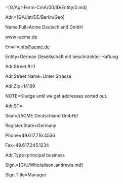 =[G/Agt-Form-CmA/00/ID/Entity/0.md]

Adr.=[G/U/at/DE/Berlin/Geo]

Name.Full=Acme Deutschland GmbH

www=acme.de

Email=info@acme.de

Entity=German Gesellschaft mit beschränkter Haftung

Adr.Street.#=1

Adr.Street.Name=Unter Strasse

Adr.Zip=14199

NOTE=Kludge until we get addresses sorted out.

Adr.ST=</i>

Seal=//ACME Deutschland GmbH//

Register.State=Germany

Phone=49.617.716.4536

Fax=49.617.345.1234

Adr.Type=principal business

Sign.=[G/U/Who/alison_andrews.md]

Sign.Title=Manager
